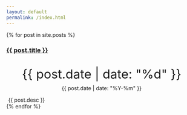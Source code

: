 ```yaml
---
layout: default
permalink: /index.html
---
```

<!-- 文章列表 -->
<div class="container">
	<div class="row">
		{% for post in site.posts %}
		<div class="col-md-6 col-sm-12 col-xs-12">
			<div class="panel panel-{% if post.style %}{{ post.style }}{% else %}{{ "default" }}{% endif %}">
				<div class="panel-heading">
					<h3 class="panel-title"><span class="glyphicon glyphicon-cloud"></span> <a href="{{ post.url }}">{{ post.title }}</a></h3>
				</div>
				<div class="panel-body">
					<div class="media">
						<div class="pull-left" align="center">
							<p style="font-size: 33px;margin-bottom: -5px;">{{ post.date | date: "%d" }}</p>
							<p class="text-muted">{{ post.date | date: "%Y-%m" }}</p>
						</div>
						<div class="media-body text-muted" style="padding-left: 5px;">
							{{ post.desc }}
						</div>
					</div>
				</div>
			</div>
		</div>
		{% endfor %}
	</div>
</div>